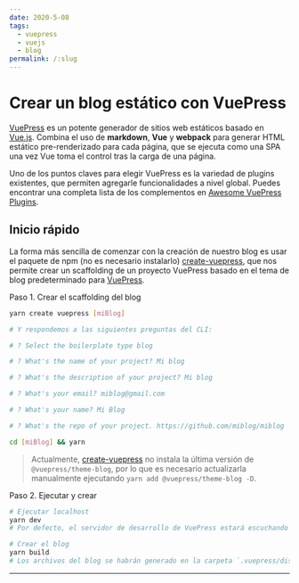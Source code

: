 ```yaml
---
date: 2020-5-08
tags:
  - vuepress
  - vuejs
  - blog
permalink: /:slug
---
```


# Crear un blog estático con VuePress

<social-share class="social-share--header" />

[VuePress](https://vuepress.vuejs.org) es un potente generador de sitios web estáticos basado en [Vue.js](https://vuejs.org/). Combina el uso de **markdown**, **Vue** y **webpack** para generar HTML estático pre-renderizado para cada página, que se ejecuta como una SPA una vez Vue toma el control tras la carga de una página.

Uno de los puntos claves para elegir VuePress es la variedad de plugins existentes, que permiten agregarle funcionalidades a nivel global. Puedes encontrar una completa lista de los complementos en [Awesome VuePress Plugins](https://github.com/vuepressjs/awesome-vuepress#plugins).

## Inicio rápido

La forma más sencilla de comenzar con la creación de nuestro blog es usar el paquete de npm (no es necesario instalarlo) [create-vuepress](https://github.com/vuepressjs/create-vuepress), que nos permite crear un scaffolding de un proyecto VuePress basado en el tema de blog predeterminado para [VuePress](https://vuepress-theme-blog.ulivz.com).

Paso 1. Crear el scaffolding del blog

``` bash
yarn create vuepress [miBlog]

# Y respondemos a las siguientes preguntas del CLI:

# ? Select the boilerplate type blog

# ? What's the name of your project? Mi blog

# ? What's the description of your project? Mi blog

# ? What's your email? miblog@gmail.com

# ? What's your name? Mi Blog

# ? What's the repo of your project. https://github.com/miblog/miblog

cd [miBlog] && yarn
```

> Actualmente, [create-vuepress](https://github.com/vuepressjs/create-vuepress) no instala la última versión de `@vuepress/theme-blog`, por lo que es necesario actualizarla manualmente ejecutando `yarn add @vuepress/theme-blog -D`.

Paso 2. Ejecutar y crear

``` bash
# Ejecutar localhost
yarn dev
# Por defecto, el servidor de desarrollo de VuePress estará escuchando en http://localhost:8080/

# Crear el blog
yarn build
# Los archivos del blog se habrán generado en la carpeta `.vuepress/dist`.
```

---
<social-share class="social-share--footer" />